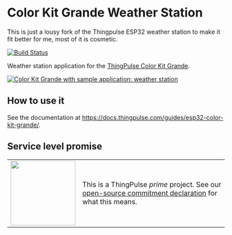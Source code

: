 # Color Kit Grande Weather Station

This is just a lousy fork of the Thingpulse ESP32 weather station to make it fit better for me, most of it is cosmetic.

[![Build Status](https://github.com/ThingPulse/esp32-weather-station-touch/actions/workflows/main.yml/badge.svg)](https://github.com/ThingPulse/esp32-weather-station-touch/actions/workflows/main.yml)

Weather station application for the [ThingPulse Color Kit Grande](https://thingpulse.com/product/esp32-wifi-color-display-kit-grande/).

[![Color Kit Grande with sample application: weather station](https://ghcif.de/alienweather/alienstation.jpg)](https://thingpulse.com/product/esp32-wifi-color-display-kit-grande/)

## How to use it

See the documentation at https://docs.thingpulse.com/guides/esp32-color-kit-grande/.

## Service level promise

<table><tr><td><img src="https://thingpulse.com/assets/ThingPulse-open-source-prime.png" width="150">
</td><td>This is a ThingPulse <em>prime</em> project. See our <a href="https://thingpulse.com/about/open-source-commitment/">open-source commitment declaration</a> for what this means.</td></tr></table>

